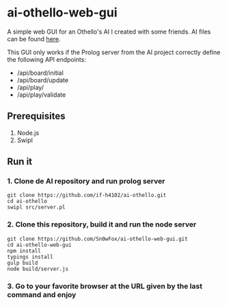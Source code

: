 # ai-othello-web-gui

A simple web GUI for an Othello's AI I created with some friends.
AI files can be found [here](https://github.com/if-h4102/ai-othello).

This GUI only works if the Prolog server from the AI project correctly define the following API endpoints:

* /api/board/initial
* /api/board/update
* /api/play/
* /api/play/validate

## Prerequisites

1. Node.js
2. Swipl

## Run it

### 1. Clone de AI repository and run prolog server

    git clone https://github.com/if-h4102/ai-othello.git
    cd ai-othello
    swipl src/server.pl
    
### 2. Clone this repository, build it and run the node server

    git clone https://github.com/Sn0wFox/ai-othello-web-gui.git
    cd ai-othello-web-gui
    npm install
    typings install
    gulp build
    node build/server.js
    
### 3. Go to your favorite browser at the URL given by the last command and enjoy

    
